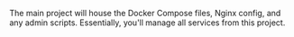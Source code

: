 The main project will house the Docker Compose files, Nginx config, and any admin scripts. Essentially, you'll manage all services from this project. 
